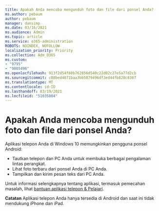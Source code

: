 ```yaml
---
title: Apakah Anda mencoba mengunduh foto dan file dari ponsel Anda?
ms.author: pebaum
author: pebaum
manager: dansimp
ms.date: 03/16/2021
ms.audience: Admin
ms.topic: article
ms.service: o365-administration
ROBOTS: NOINDEX, NOFOLLOW
localization_priority: Priority
ms.collection: Adm_O365
ms.custom:
- "9795"
- "9005496"
ms.openlocfilehash: 913f2d54f80b762856d540c22d02c27e5a77d2cb
ms.sourcegitcommit: c08bed4071baa3bb5879496df3ed44fb828c8367
ms.translationtype: MT
ms.contentlocale: id-ID
ms.lasthandoff: 03/19/2021
ms.locfileid: "51035804"
---
```

# <a name="are-you-trying-to-download-photos-and-files-from-your-phone"></a>Apakah Anda mencoba mengunduh foto dan file dari ponsel Anda?

Aplikasi telepon Anda di Windows 10 memungkinkan pengguna ponsel Android:

- Tautkan telepon dan PC Anda untuk membuka berbagai pengalaman lintas perangkat.
- Lihat foto terbaru dari ponsel Anda di PC Anda.
- Tampilkan dan kirim pesan teks dari PC Anda.

Untuk informasi selengkapnya tentang aplikasi, termasuk pemecahan masalah, lihat [bantuan aplikasi telepon & Pelajari](https://support.microsoft.com/your-phone-app).

**Catatan** Aplikasi telepon Anda hanya tersedia di Android dan saat ini tidak mendukung iPhone dan iPad.